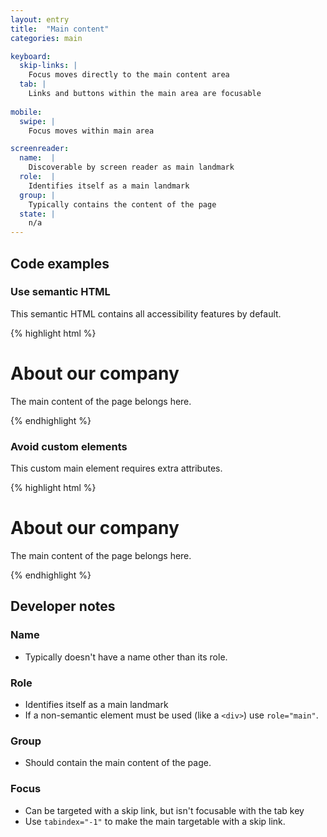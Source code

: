 ```yaml
---
layout: entry
title:  "Main content"
categories: main

keyboard:
  skip-links: |
    Focus moves directly to the main content area
  tab: |
    Links and buttons within the main area are focusable
      
mobile:
  swipe: |
    Focus moves within main area

screenreader:
  name:  |
    Discoverable by screen reader as main landmark
  role:  |
    Identifies itself as a main landmark
  group: |
    Typically contains the content of the page
  state: |
    n/a
---
```


## Code examples

### Use semantic HTML
This semantic HTML contains all accessibility features by default.

{% highlight html %}
<main tabindex="-1" id="content"> 
  <h1>About our company</h1>
  <p>The main content of the page belongs here.</p>
</main>
{% endhighlight %}

### Avoid custom elements
This custom main element requires extra attributes.

{% highlight html %}
<div role="main" tabindex="-1" id="content"> 
  <h1>About our company</h1>
  <p>The main content of the page belongs here.</p>
</div>
{% endhighlight %}

## Developer notes

### Name
- Typically doesn't have a name other than its role.

### Role

- Identifies itself as a main landmark
- If a non-semantic element must be used (like a `<div>`) use `role="main"`.

### Group

- Should contain the main content of the page.

### Focus

- Can be targeted with a skip link, but isn't focusable with the tab key
- Use `tabindex="-1"` to make the main targetable with a skip link.



